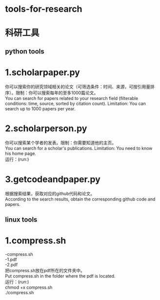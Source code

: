 # tools-for-research
# 科研工具
## python tools
# 1.scholarpaper.py
你可以搜索你的研究领域相关的论文（可筛选条件：时间、来源，可按引用量排序）。限制：你可以搜索每年的至多1000篇论文。  
You can search for papers related to your research field (filterable conditions: time, source, sorted by citation count). Limitation: You can search up to 1000 papers per year.  
# 2.scholarperson.py
你可以搜索某个学者的发表。限制：你需要知道他的主页。  
You can search for a scholar's publications. Limitation: You need to know his home page.  
运行：(run:)

# 3.getcodeandpaper.py
根据搜索结果，获取对应的github代码和论文。  
According to the search results, obtain the corresponding github code and papers.  
## linux tools
# 1.compress.sh
-compress.sh  
-1.pdf  
-2.pdf  
把compress.sh放在pdf所在的文件夹中。  
Put compress.sh in the folder where the pdf is located.  
运行：(run:)  
chmod +x compress.sh  
./compress.sh
